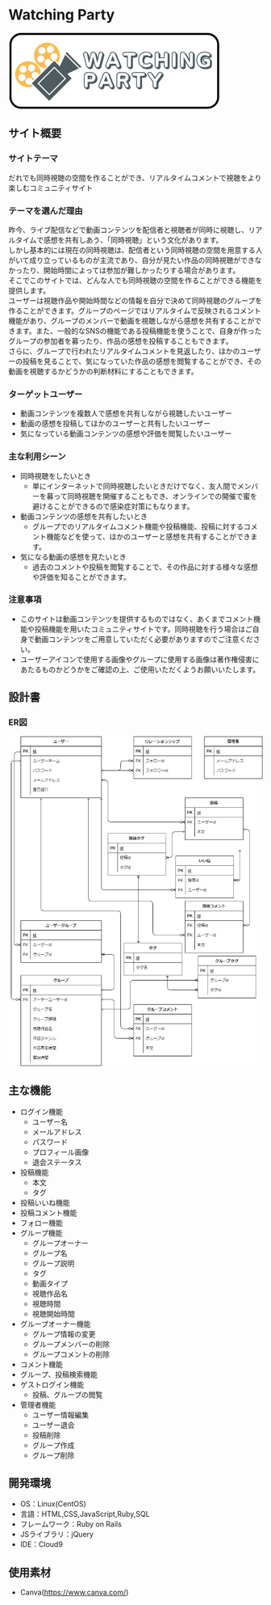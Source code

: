 # Watching Party
![ロゴ](https://raw.githubusercontent.com/kotatsuko/Watching_Party/main/app/assets/images/Watching%20Party.png)

## サイト概要

### サイトテーマ
だれでも同時視聴の空間を作ることができ、リアルタイムコメントで視聴をより楽しむコミュニティサイト


### テーマを選んだ理由
昨今、ライブ配信などで動画コンテンツを配信者と視聴者が同時に視聴し、リアルタイムで感想を共有しあう、「同時視聴」という文化があります。  
しかし基本的には現在の同時視聴は、配信者という同時視聴の空間を用意する人がいて成り立っているものが主流であり、自分が見たい作品の同時視聴ができなかったり、開始時間によっては参加が難しかったりする場合があります。  
そこでこのサイトでは、どんな人でも同時視聴の空間を作ることができる機能を提供します。  
ユーザーは視聴作品や開始時間などの情報を自分で決めて同時視聴のグループを作ることができます。グループのページではリアルタイムで反映されるコメント機能があり、グループのメンバーで動画を視聴しながら感想を共有することができます。また、一般的なSNSの機能である投稿機能を使うことで、自身が作ったグループの参加者を募ったり、作品の感想を投稿することもできます。  
さらに、グループで行われたリアルタイムコメントを見返したり、ほかのユーザーの投稿を見ることで、気になっていた作品の感想を閲覧することができ、その動画を視聴するかどうかの判断材料にすることもできます。

### ターゲットユーザー
- 動画コンテンツを複数人で感想を共有しながら視聴したいユーザー
- 動画の感想を投稿してほかのユーザーと共有したいユーザー
- 気になっている動画コンテンツの感想や評価を閲覧したいユーザー

### 主な利用シーン
- 同時視聴をしたいとき
  - 単にインターネットで同時視聴したいときだけでなく、友人間でメンバーを募って同時視聴を開催することもでき、オンラインでの開催で蜜を避けることができるので感染症対策にもなります。
- 動画コンテンツの感想を共有したいとき
  - グループでのリアルタイムコメント機能や投稿機能、投稿に対するコメント機能などを使って、ほかのユーザーと感想を共有することができます。
- 気になる動画の感想を見たいとき
  - 過去のコメントや投稿を閲覧することで、その作品に対する様々な感想や評価を知ることができます。

### 注意事項
- このサイトは動画コンテンツを提供するものではなく、あくまでコメント機能や投稿機能を用いたコミュニティサイトです。同時視聴を行う場合はご自身で動画コンテンツをご用意していただく必要がありますのでご注意ください。
- ユーザーアイコンで使用する画像やグループに使用する画像は著作権侵害にあたるものかどうかをご確認の上、ご使用いただくようお願いいたします。

## 設計書
### ER図
![ER図](https://raw.githubusercontent.com/kotatsuko/Watching_Party/main/app/assets/images/Watching_Party-ER%E5%9B%B3%E4%BF%AE%E6%AD%A3%E7%89%88.jpg)

## 主な機能
 - ログイン機能
   - ユーザー名
   - メールアドレス
   - パスワード
   - プロフィール画像
   - 退会ステータス
 - 投稿機能
   - 本文
   - タグ
 - 投稿いいね機能
 - 投稿コメント機能
 - フォロー機能
 - グループ機能
   - グループオーナー
   - グループ名
   - グループ説明
   - タグ
   - 動画タイプ
   - 視聴作品名
   - 視聴時間
   - 視聴開始時間
 - グループオーナー機能
   - グループ情報の変更
   - グループメンバーの削除
   - グループコメントの削除
 - コメント機能
 - グループ、投稿検索機能
 - ゲストログイン機能
   - 投稿、グループの閲覧
 - 管理者機能
   - ユーザー情報編集
   - ユーザー退会
   - 投稿削除
   - グループ作成
   - グループ削除


## 開発環境
- OS：Linux(CentOS)
- 言語：HTML,CSS,JavaScript,Ruby,SQL
- フレームワーク：Ruby on Rails
- JSライブラリ：jQuery
- IDE：Cloud9

## 使用素材
- Canva(https://www.canva.com/)